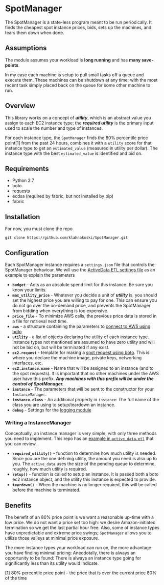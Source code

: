 # SpotManager

The SpotManager is a state-less program meant to be run periodically.  It finds the cheapest spot instance prices, bids, sets up the machines, and tears them down when done.

## Assumptions

The module assumes your workload is **long running** and has **many save-points**.    

In my case each machine is setup to pull small tasks off a queue and execute them.  These machines can be shutdown at any time; with the most recent task simply placed back on the queue for some other machine to run.   

## Overview


This library works on a concept of ***utility***, which is an abstract value you assign to each EC2 instance type; the ***required utility*** is the primary input used to scale the number and type of instances. 

For each instance type, the `SpotManager` finds the 80% percentile price point[1] from the past 24 hours, combines it with a `utility` score for that instance type to get an `estimated_value` (measured in utility per dollar).  The instance type with the best `estimated_value` is identified and bid on.

## Requirements

* Python 2.7
* boto
* requests
* ecdsa (required by fabric, but not installed by pip)
* fabric

## Installation

For now, you must clone the repo

	git clone https://github.com/klahnakoski/SpotManager.git

## Configuration

Each SpotManager instance requires a `settings.json` file that controls the SpotManager behaviour.  We will use the [ActiveData ETL settings file](resources/config/etl_settings.json) as an example to explain the parameters

	
* **`budget`** - Acts as an absolute spend limit for this instance.  Be sure you know your limits.
* **`max_utility_price`** - Whatever you decide a unit of ***utility*** is, you should set the highest price you are willing to pay for one.  This can ensure you do not go over the on-demand price, and prevents the SpotManager from bidding when everything is too expensive.
* **`price_file`** - To minimize AWS calls, the previous price data is stored in a file for retrieval next time.
* **`aws`** - a structure containing the parameters to [connect to AWS using boto](http://boto.readthedocs.org/en/latest/ref/ec2.html#boto.ec2.connection.EC2Connection)
* **`utility`** - a list of objects declaring the utility of each instance type.  Instance types not mentioned are assumed to have zero utility and will not be bid on, but will be terminated if any exist. 
* **`ec2.request`** - template for making a [spot request using boto](http://boto.readthedocs.org/en/latest/ref/ec2.html#boto.ec2.connection.EC2Connection.request_spot_instances). This is where you declare the machine image, private keys, networking interfaces, etc.
* **`ec2.instance.name`** - Name that will be assigned to an instance (and to the spot requests).  It is important that no other machines under the AWS user have this prefix.  ***Any machines with this prefix will be under the control of SpotManager.***    
* **`instance`** -  The parameters that will be sent to the constructor for your `InstanceManager`. 
* **`instance.class`** - An additional property in `instance`: The full name of the class you are using to setup/teardown an instance.
* **`debug`** - Settings for the [logging module](https://github.com/klahnakoski/SpotManager/blob/master/pyLibrary/debugs/README.md#configuration)

### Writing a InstanceManager

Conceptually, an instance manager is very simple, with only three methods you need to implement.  This repo has an [example in `active_data.etl`](https://github.com/klahnakoski/SpotManager/blob/master/active_data/etl.py) that you can review. 

* **`required_utility()`** - function to determine how much utility is needed.  Since you are the one defining utility, the amount you need is also up to you.  The `active_data` uses the size of the pending queue to determine, roughly, how much utility is required.
* **`setup()`** - function is called to setup an instance.  It is passed both a boto ec2 instance object, and the utility this instance is expected to provide. 
* **`teardown()`** - When the machine is no longer required, this will be called before the machine is terminated.  


## Benefits

The benefit of an 80% price point is we want a reasonable up-time with a low price.  We do not want a price set too high: we desire Amazon-initiated termination so we get the last partial hour free.  Also, some of instance types have unpredictable and extreme price swings; `SpotManager` allows you to utilize those valleys at minimal price exposure.

The more instance types your workload can run on, the more advantage you have finding minimal pricing:  Anecdotally, there is always an opportunity to be found: There is always an instance type going for significantly less than its utility would indicate.


[1] 80% percentile price point - the price that is over the current price 80% of the time

